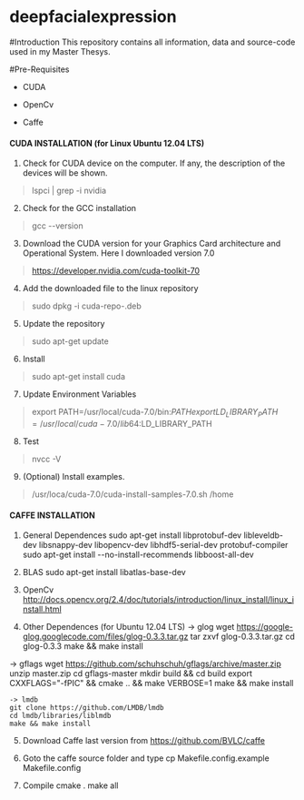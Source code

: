 # deepfacialexpression

#Introduction
This repository contains all information, data and source-code used in my Master Thesys.


#Pre-Requisites

- CUDA

- OpenCv

- Caffe


#### CUDA INSTALLATION (for Linux Ubuntu 12.04 LTS)

1. Check for CUDA device on the computer. If any, the description of the devices will be shown.
> lspci | grep -i nvidia

2. Check for the GCC installation
> gcc --version

3. Download the CUDA version for your Graphics Card architecture and Operational System. Here I downloaded version 7.0
> https://developer.nvidia.com/cuda-toolkit-70

4. Add the downloaded file to the linux repository
> sudo dpkg -i cuda-repo-<distro>_<version>_<architecture>.deb

5. Update the repository
> sudo apt-get update

6. Install
> sudo apt-get install cuda

7. Update Environment Variables
> export PATH=/usr/local/cuda-7.0/bin:$PATH
> export LD_LIBRARY_PATH=/usr/local/cuda-7.0/lib64:$LD_LIBRARY_PATH

8. Test
> nvcc -V

9. (Optional) Install examples.
> /usr/loca/cuda-7.0/cuda-install-samples-7.0.sh /home



#### CAFFE INSTALLATION

1. General Dependences
  sudo apt-get install libprotobuf-dev libleveldb-dev libsnappy-dev libopencv-dev libhdf5-serial-dev protobuf-compiler
  sudo apt-get install --no-install-recommends libboost-all-dev

2. BLAS
  sudo apt-get install libatlas-base-dev

3. OpenCv
  http://docs.opencv.org/2.4/doc/tutorials/introduction/linux_install/linux_install.html

4.  Other Dependences (for Ubuntu 12.04 LTS)
  -> glog
	wget https://google-glog.googlecode.com/files/glog-0.3.3.tar.gz
	tar zxvf glog-0.3.3.tar.gz
	cd glog-0.3.3
	make && make install

  -> gflags
	wget https://github.com/schuhschuh/gflags/archive/master.zip
	unzip master.zip
	cd gflags-master
	mkdir build && cd build
	export CXXFLAGS="-fPIC" && cmake .. && make VERBOSE=1
	make && make install

	-> lmdb
	git clone https://github.com/LMDB/lmdb
	cd lmdb/libraries/liblmdb
	make && make install
	
5. Download Caffe last version from
  https://github.com/BVLC/caffe

6. Goto the caffe source folder and type
  cp Makefile.config.example Makefile.config

7. Compile
  cmake .
  make all
